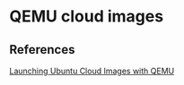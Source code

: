 # QEMU cloud images

## References

[Launching Ubuntu Cloud Images with QEMU](https://powersj.io/posts/ubuntu-qemu-cli/)
